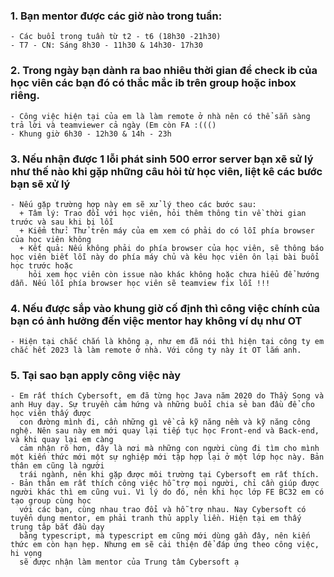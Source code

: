 

### 1. Bạn mentor được các giờ nào trong tuần:
    - Các buổi trong tuần từ t2 - t6 (18h30 -21h30)
    - T7 - CN: Sáng 8h30 - 11h30 & 14h30- 17h30
### 2. Trong ngày bạn dành ra bao nhiêu thời gian để check ib của học viên các bạn đó có thắc mắc ib trên group hoặc inbox riêng.
    - Công việc hiện tại của em là làm remote ở nhà nên có thể sẵn sàng trả lời và teamviewer cả ngày (Em còn FA :((()
    - Khung giờ 6h30 - 12h30 & 14h - 23h
### 3. Nếu nhận được 1 lỗi phát sinh 500 error server bạn xẽ sử lý như thế nào khi gặp những câu hỏi từ học viên, liệt kê các bước bạn sẽ xử lý
    - Nếu gặp trường hợp này em sẽ xử lý theo các bước sau:
      + Tâm lý: Trao đổi với học viên, hỏi thêm thông tin về thời gian trước và sau khi bị lỗi
      + Kiểm thử: Thử trên máy của em xem có phải do có lỗi phía browser của học viên không
      + Kết quả: Nếu không phải do phía browser của học viên, sẽ thông báo học viên biết lỗi này do phía máy chủ và kêu học viên ôn lại bài buổi học trước hoặc
        hỏi xem học viên còn issue nào khác không hoặc chưa hiểu để hướng dẫn. Nếu lỗi phía browser học viên sẽ teamview fix lỗi !!!
### 4. Nếu được sắp vào khung giờ cố định thì công việc chính của bạn có ảnh hưởng đến việc mentor hay không ví dụ như OT
    - Hiện tại chắc chắn là không ạ, như em đã nói thì hiện tại công ty em chắc hết 2023 là làm remote ở nhà. Với công ty này ít OT lắm anh.
### 5. Tại sao bạn apply công việc này
    - Em rất thích Cybersoft, em đã từng học Java năm 2020 do Thầy Song và anh Huy dạy. Sự truyền cảm hứng và những buổi chia sẻ ban đầu để cho học viên thấy được
      con đường mình đi, cần những gì về cả kỹ năng nềm và kỹ năng công nghệ. Nên sau này em mới quay lại tiếp tục học Front-end và Back-end, và khi quay lại em càng
      cảm nhận rõ hơn, đây là nơi mà những con người cùng đi tìm cho mình một kiến thức mới một sự nghiệp mới tập hợp lại ở một lớp học này. Bản thân em cũng là người
      trái ngành, nên khi gặp được môi trường tại Cybersoft em rất thích.
    - Bản thân em rất thích công việc hỗ trợ mọi người, chỉ cần giúp được người khác thì em cũng vui. Vì lý do đó, nên khi học lớp FE BC32 em có tạo group cùng học
      với các bạn, cùng nhau trao đổi và hỗ trợ nhau. Nay Cybersoft có tuyển dụng mentor, em phải tranh thủ apply liền. Hiện tại em thấy trung tâp bắt đầu dạy
      bằng typescript, mà typescript em cũng mới dùng gần đây, nên kiến thức em còn hạn hẹp. Nhưng em sẽ cải thiện để đáp ứng theo công việc, hi vọng
      sẽ được nhận làm mentor của Trung tâm Cybersoft ạ
